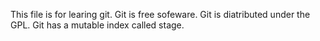This file is for learing git.
Git is free sofeware.
Git is diatributed under the GPL.
Git has a mutable index called stage.